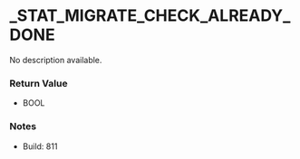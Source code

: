 # _STAT_MIGRATE_CHECK_ALREADY_DONE

No description available.

### Return Value
* BOOL

### Notes
* Build: 811

